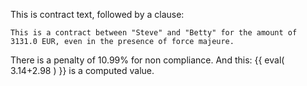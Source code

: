 This is contract text, followed by a clause:
``` <clause name="agreement"/>
This is a contract between "Steve" and "Betty" for the amount of 3131.0 EUR, even in the presence of force majeure.
```
There is a penalty of 10.99% for non compliance.
And this: {{ eval( 3.14+2.98 ) }} is a computed value.